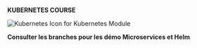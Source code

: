 **KUBERNETES COURSE**

![Kubernetes Icon for Kubernetes Module](/kubernetes.png "Orchestration with Kubernetes")

**Consulter les branches pour les démo Microservices et Helm**
